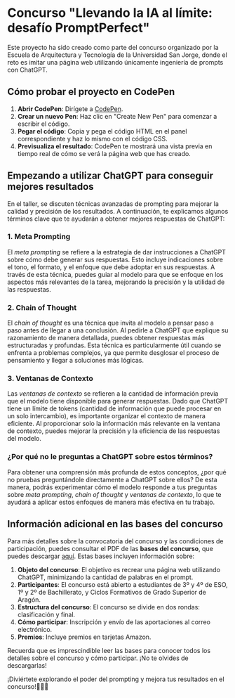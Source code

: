# Concurso "Llevando la IA al límite: desafío PromptPerfect"

Este proyecto ha sido creado como parte del concurso organizado por la Escuela de Arquitectura y Tecnología de la Universidad San Jorge, donde el reto es imitar una página web utilizando únicamente ingeniería de prompts con ChatGPT.

## Cómo probar el proyecto en CodePen

1. **Abrir CodePen**: Dirígete a [CodePen](https://codepen.io/).
2. **Crear un nuevo Pen**: Haz clic en "Create New Pen" para comenzar a escribir el código.
3. **Pegar el código**: Copia y pega el código HTML en el panel correspondiente y haz lo mismo con el código CSS.
4. **Previsualiza el resultado**: CodePen te mostrará una vista previa en tiempo real de cómo se verá la página web que has creado.

## Empezando a utilizar ChatGPT para conseguir mejores resultados

En el taller, se discuten técnicas avanzadas de prompting para mejorar la calidad y precisión de los resultados. A continuación, te explicamos algunos términos clave que te ayudarán a obtener mejores respuestas de ChatGPT:

### 1. **Meta Prompting**

El *meta prompting* se refiere a la estrategia de dar instrucciones a ChatGPT sobre cómo debe generar sus respuestas. Esto incluye indicaciones sobre el tono, el formato, y el enfoque que debe adoptar en sus respuestas. A través de esta técnica, puedes guiar al modelo para que se enfoque en los aspectos más relevantes de la tarea, mejorando la precisión y la utilidad de las respuestas.

### 2. **Chain of Thought**

El *chain of thought* es una técnica que invita al modelo a pensar paso a paso antes de llegar a una conclusión. Al pedirle a ChatGPT que explique su razonamiento de manera detallada, puedes obtener respuestas más estructuradas y profundas. Esta técnica es particularmente útil cuando se enfrenta a problemas complejos, ya que permite desglosar el proceso de pensamiento y llegar a soluciones más lógicas.

### 3. **Ventanas de Contexto**

Las *ventanas de contexto* se refieren a la cantidad de información previa que el modelo tiene disponible para generar respuestas. Dado que ChatGPT tiene un límite de tokens (cantidad de información que puede procesar en un solo intercambio), es importante organizar el contexto de manera eficiente. Al proporcionar solo la información más relevante en la ventana de contexto, puedes mejorar la precisión y la eficiencia de las respuestas del modelo.

### ¿Por qué no le preguntas a ChatGPT sobre estos términos?

Para obtener una comprensión más profunda de estos conceptos, ¿por qué no pruebas preguntándole directamente a ChatGPT sobre ellos? De esta manera, podrás experimentar cómo el modelo responde a tus preguntas sobre *meta prompting*, *chain of thought* y *ventanas de contexto*, lo que te ayudará a aplicar estos enfoques de manera más efectiva en tu trabajo.

## Información adicional en las bases del concurso

Para más detalles sobre la convocatoria del concurso y las condiciones de participación, puedes consultar el PDF de las **bases del concurso**, que puedes descargar [aquí](#). Estas bases incluyen información sobre:

1. **Objeto del concurso**: El objetivo es recrear una página web utilizando ChatGPT, minimizando la cantidad de palabras en el prompt.
2. **Participantes**: El concurso está abierto a estudiantes de 3º y 4º de ESO, 1º y 2º de Bachillerato, y Ciclos Formativos de Grado Superior de Aragón.
3. **Estructura del concurso**: El concurso se divide en dos rondas: clasificación y final.
4. **Cómo participar**: Inscripción y envío de las aportaciones al correo electrónico.
5. **Premios**: Incluye premios en tarjetas Amazon.

Recuerda que es imprescindible leer las bases para conocer todos los detalles sobre el concurso y cómo participar. ¡No te olvides de descargarlas!

¡Diviértete explorando el poder del prompting y mejora tus resultados en el concurso!🔁🤖🚀
